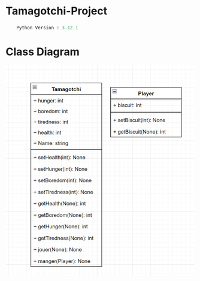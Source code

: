 # Tamagotchi-Project
``` python
    Python Version : 3.12.1
```

# Class Diagram
![class diagram](class_diagram.jpg)
